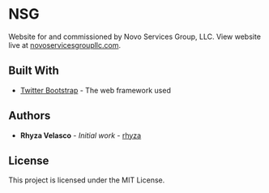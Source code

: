 # NSG
Website for and commissioned by Novo Services Group, LLC. View website live at [novoservicesgroupllc.com](http://novoservicesgroupllc.com).

## Built With

* [Twitter Bootstrap](http://getbootstrap.com/) - The web framework used

## Authors

* **Rhyza Velasco** - *Initial work* - [rhyza](https://github.com/rhyza)

## License

This project is licensed under the MIT License.
